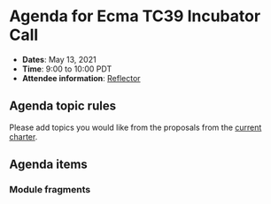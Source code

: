 # Agenda for Ecma TC39 Incubator Call

- **Dates**: May 13, 2021
- **Time**: 9:00 to 10:00 PDT
- **Attendee information**: [Reflector](https://github.com/tc39/Reflector/issues/371)

## Agenda topic rules

Please add topics you would like from the proposals from the [current charter](https://github.com/tc39/incubator-agendas/issues/17).

## Agenda items

### Module fragments


